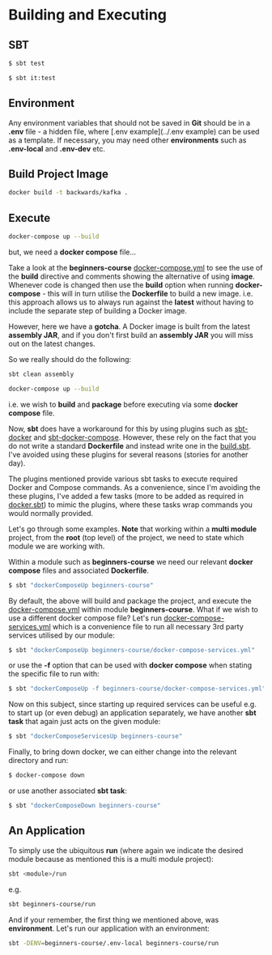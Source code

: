 # Building and Executing

## SBT

```bash
$ sbt test

$ sbt it:test
```

## Environment

Any environment variables that should not be saved in **Git** should be in a **.env** file - a hidden file, where [.env example](../.env example) can be used as a template.
If necessary, you may need other **environments** such as **.env-local** and **.env-dev** etc.

## Build Project Image

```bash
docker build -t backwards/kafka .
```
  
## Execute

```bash
docker-compose up --build
```

but, we need a **docker compose** file...
  
Take a look at the **beginners-course** [docker-compose.yml](beginner-course/docker-compose.yml) to see the use of the **build** directive and comments showing the alternative of using **image**.
Whenever code is changed then use the **build** option when running **docker-compose** - this will in turn utilise the **Dockerfile** to build a new image.
i.e. this approach allows us to always run against the **latest** without having to include the separate step of building a Docker image.

However, here we have a **gotcha**.
A Docker image is built from the latest **assembly JAR**, and if you don't first build an **assembly JAR** you will miss out on the latest changes.

So we really should do the following:

```bash
sbt clean assembly

docker-compose up --build
```

i.e. we wish to **build** and **package** before executing via some **docker compose** file.
  
Now, **sbt** does have a workaround for this by using plugins such as [sbt-docker](https://github.com/marcuslonnberg/sbt-docker) and [sbt-docker-compose](https://github.com/Tapad/sbt-docker-compose).
However, these rely on the fact that you do not write a standard **Dockerfile** and instead write one in the [build.sbt](../build.sbt).
I've avoided using these plugins for several reasons (stories for another day).

The plugins mentioned provide various sbt tasks to execute required Docker and Compose commands.
As a convenience, since I'm avoiding the these plugins, I've added a few tasks (more to be added as required in [docker.sbt](../docker.sbt)) to mimic the plugins, where these tasks wrap commands you would normally provided.

Let's go through some examples.
**Note** that working within a **multi module** project, from the **root** (top level) of the project, we need to state which module we are working with.
  
Within a module such as **beginners-course** we need our relevant **docker compose** files and associated **Dockerfile**.

```bash
$ sbt "dockerComposeUp beginners-course"
```

By default, the above will build and package the project, and execute the [docker-compose.yml](beginner-course/docker-compose.yml) within module **beginners-course**.
What if we wish to use a different docker compose file? Let's run [docker-compose-services.yml](beginner-course/docker-compose-services.yml) which is a convenience file to run all necessary 3rd party services utilised by our module:

```bash
$ sbt "dockerComposeUp beginners-course/docker-compose-services.yml"
```

or use the **-f** option that can be used with **docker compose** when stating the specific file to run with:

```bash
$ sbt "dockerComposeUp -f beginners-course/docker-compose-services.yml"
```

Now on this subject, since starting up required services can be useful e.g. to start up (or even debug) an application separately, we have another **sbt task** that again just acts on the given module:

```bash
$ sbt "dockerComposeServicesUp beginners-course"
```

Finally, to bring down docker, we can either change into the relevant directory and run:

```bash
$ docker-compose down
```

or use another associated **sbt task**:

```bash
$ sbt "dockerComposeDown beginners-course"
```

## An Application
  
To simply use the ubiquitous **run** (where again we indicate the desired module because as mentioned this is a multi module project):
  
```bash
sbt <module>/run
```

e.g.

```bash
sbt beginners-course/run
```

And if your remember, the first thing we mentioned above, was **environment**. Let's run our application with an environment:

```bash
sbt -DENV=beginners-course/.env-local beginners-course/run
```